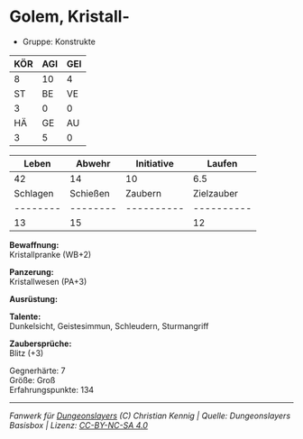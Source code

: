 # Golem, Kristall-  
- Gruppe: Konstrukte  

| KÖR | AGI | GEI |  
| --- | --- | --- |  
| 8   | 10  | 4   |
| ST  | BE  | VE  |  
| 3   | 0   | 0   |
| HÄ  | GE  | AU  |  
| 3   | 5   | 0   |


| Leben    | Abwehr   | Initiative | Laufen     |
| -------- | -------- | ---------- | ---------- |
| 42       | 14       | 10         | 6.5        |
| Schlagen | Schießen | Zaubern    | Zielzauber |
| -------- | -------- | ---------- | ---------- |
| 13       | 15       |            | 12         |

**Bewaffnung:**  
Kristallpranke (WB+2)

**Panzerung:**  
Kristallwesen (PA+3)

**Ausrüstung:**  


**Talente:**  
Dunkelsicht, Geistesimmun, Schleudern, Sturmangriff

**Zaubersprüche:**  
Blitz (+3)

Gegnerhärte: 7  
Größe: Groß  
Erfahrungspunkte: 134  



___
*Fanwerk für [Dungeonslayers](https://www.dungeonslayers.net/) (C) Christian Kennig | Quelle: Dungeonslayers Basisbox | Lizenz: [CC-BY-NC-SA 4.0](https://creativecommons.org/licenses/by-nc-sa/4.0/deed.de)*